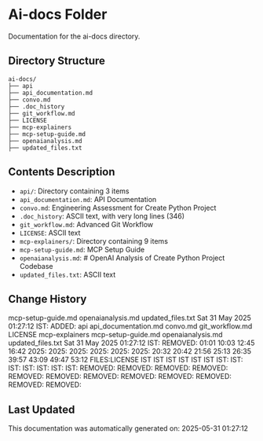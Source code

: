 <!-- filepath: /home/michaelnewham/Projects/create_python_project/ai-docs/aboutthisfolder.md -->
# Ai-docs Folder

Documentation for the ai-docs directory.

## Directory Structure

```
ai-docs/
├── api
├── api_documentation.md
├── convo.md
├── .doc_history
├── git_workflow.md
├── LICENSE
├── mcp-explainers
├── mcp-setup-guide.md
├── openaianalysis.md
├── updated_files.txt
```

## Contents Description

- `api/`: Directory containing 3 items
- `api_documentation.md`: API Documentation
- `convo.md`: Engineering Assessment for Create Python Project
- `.doc_history`: ASCII text, with very long lines (346)
- `git_workflow.md`: Advanced Git Workflow
- `LICENSE`: ASCII text
- `mcp-explainers/`: Directory containing 9 items
- `mcp-setup-guide.md`: MCP Setup Guide
- `openaianalysis.md`: # OpenAI Analysis of Create Python Project Codebase
- `updated_files.txt`: ASCII text

## Change History

mcp-setup-guide.md
openaianalysis.md
updated_files.txt
Sat 31 May 2025 01:27:12 IST: ADDED: api api_documentation.md convo.md git_workflow.md LICENSE mcp-explainers mcp-setup-guide.md openaianalysis.md updated_files.txt 
Sat 31 May 2025 01:27:12 IST: REMOVED:             01:01 10:03 12:45 16:42 2025: 2025: 2025: 2025: 2025: 2025: 20:32 20:42 21:56 25:13 26:35 39:57 43:09 49:47 53:12 FILES:LICENSE IST IST IST IST IST IST IST: IST: IST: IST: IST: IST: IST: REMOVED: REMOVED: REMOVED: REMOVED: REMOVED: REMOVED: REMOVED: REMOVED: REMOVED: REMOVED: REMOVED: REMOVED: 

## Last Updated

This documentation was automatically generated on: 2025-05-31 01:27:12
